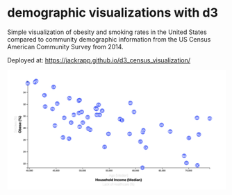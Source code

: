 # demographic visualizations with d3

Simple visualization of obesity and smoking rates in the United States compared to community demographic information from the 
US Census American Community Survey from 2014.

Deployed at: https://jackrapp.github.io/d3_census_visualization/

<img src="assets/data/sample_chart.png">
